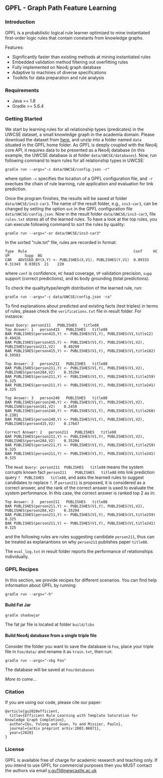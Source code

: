 ## GPFL - Graph Path Feature Learning

### Introduction
GPFL is a probabilistic logical rule learner optimized to mine instantiated first-order logic rules that contain constants from knowledge graphs.

Features:
- Significantly faster than existing methods at mining instantiated rules
- Embedded validation method filtering out overfitting rules
- Fully implemented on Neo4j graph database
- Adaptive to machines of diverse specifications
- Toolkits for data preparation and rule analysis

### Requirements
- Java >= 1.8
- Gradle >= 5.6.4

### Getting Started
We start by learning rules for all relationship types (predicates) in the UWCSE dataset, a small knowledge graph in the academia domain. Please download the dataset from [here](https://www.dropbox.com/s/64ke2xpxz43fhg3/UWCSE.zip?dl=1), and unzip into a folder named `data` situated in the GPFL home folder. As GPFL is deeply coupled with the Neo4j core API, it requires data to be presented as a Neo4j database (in this example, the UWCSE database is at folder `data/UWCSE/databases`). Now, run following command to learn rules for all relationship types in UWCSE:
```
gradle run --args="-c data/UWCSE/config.json -r"
```
where option `-c` specifies the location of a GPFL configuration file, and `-r` exectues the chain of rule learning, rule application and evaluation for link prediction.

Once the program finishes, the results will be saved at folder `data/UWCSE/ins3-car3`. The name of the result folder, e.g., `ins3-car3`, can be changed by setting the option `out` in the GPFL configuration file `data/UWCSE/config.json`. Now in the result folder `data/UWCSE/ins3-car3`, file `rules.txt` stores all of the learned rules. To have a look at the top rules, you can execute following command to sort the rules by quality:
```
gradle run --args="-or data/UWCSE/ins3-car3"
```
In the sorted "rule.txt" file, rules are recorded in format:
```
Type  Rule                                                 Conf     HC       VP       Supp  BG
CAR   ADVISED_BY(X,Y) <- PUBLISHES(X,V1), PUBLISHES(Y,V1)  0.09333  0.31343  0.03015  21    220
```
where `conf` is confidence, `HC` head coverage, `VP` validation precision, `supp` support (correct predictions), and `BG` body grounding (total predictions).

To check the quality/type/length distribution of the learned rule, run:
```
gradle run --args="-c data/UWCSE/config.json -ra"
```

To find explanations about predicted and existing facts (test triples) in terms of rules, please check the `verifications.txt` file in result folder. For instance:
```
Head Query: person211	PUBLISHES	title88
Top Answer: 1	person415	PUBLISHES	title88
BAR	PUBLISHES(person415,Y) <- PUBLISHES(V1,Y), PUBLISHES(V1,title12)	0.40426
BAR	PUBLISHES(person415,Y) <- PUBLISHES(V1,Y), PUBLISHES(V1,V2), PUBLISHES(person211,V2)	0.40299
BAR	PUBLISHES(person415,Y) <- PUBLISHES(V1,Y), PUBLISHES(V1,title182)	0.39583

Top Answer: 2	person211	PUBLISHES	title88
BAR	PUBLISHES(person211,Y) <- PUBLISHES(V1,Y), PUBLISHES(V1,V2), PUBLISHES(person284,V2)	0.35294
BAR	PUBLISHES(person211,Y) <- PUBLISHES(V1,Y), PUBLISHES(V1,title259)	0.325
BAR	PUBLISHES(person211,Y) <- PUBLISHES(V1,Y), PUBLISHES(V1,title241)	0.325

Top Answer: 3	person240	PUBLISHES	title88
BAR	PUBLISHES(person240,Y) <- PUBLISHES(V1,Y), PUBLISHES(V1,V2), PUBLISHES(person161,V2)	0.2459
BAR	PUBLISHES(person240,Y) <- PUBLISHES(V1,Y), PUBLISHES(V1,title268)	0.2381
BAR	PUBLISHES(person240,Y) <- PUBLISHES(V1,Y), PUBLISHES(V1,V2), PUBLISHES(person415,V2)	0.17647

Correct Answer: 2	person211	PUBLISHES	title88
BAR	PUBLISHES(person211,Y) <- PUBLISHES(V1,Y), PUBLISHES(V1,V2), PUBLISHES(person284,V2)	0.35294
BAR	PUBLISHES(person211,Y) <- PUBLISHES(V1,Y), PUBLISHES(V1,title259)	0.325
BAR	PUBLISHES(person211,Y) <- PUBLISHES(V1,Y), PUBLISHES(V1,title241)	0.325
```
The `Head Query: person211	PUBLISHES	title88` means the system corrupts known fact `person211	PUBLISHES	title88` into link prediction query `?	PUBLISHES	title88`, and asks the learned rules to suggest candidates to replace `?`. If `person211` is proposed, it is considered as a correct answer, and the rank of the correct answer is used to evaluate the system performance. In this case, the correct answer is ranked top 2 as in:
```
Top Answer: 2	person211	PUBLISHES	title88
BAR	PUBLISHES(person211,Y) <- PUBLISHES(V1,Y), PUBLISHES(V1,V2), PUBLISHES(person284,V2)	0.35294
BAR	PUBLISHES(person211,Y) <- PUBLISHES(V1,Y), PUBLISHES(V1,title259)	0.325
BAR	PUBLISHES(person211,Y) <- PUBLISHES(V1,Y), PUBLISHES(V1,title241)	0.325
```
and the following rules are rules suggesting candidate `person211`, thus can be treated as explanantions on why `person211` publishes paper `title88`.

The `eval_log.txt` in result folder reports the performance of relationships individually.

### GPFL Recipes
In this section, we provide recipes for different scenarios. You can find help information about GPFL by running:
```
gradle run --args="-h"
```

#### Build Fat Jar
```
gradle shadowjar
```
The fat jar file is located at folder `build/libs`

#### Build Neo4j database from a single triple file
Consider the folder you want to save the database is `Foo`, place your triple file in `Foo/data/` and rename it as `train.txt`, then run:
```
gradle run --args="-sbg Foo"
```
The database will be saved at `Foo/databases`

*More to come...*

### Citation
If you are using our code, please cite our paper:
```
@article{gu2020efficient,
  title={Efficient Rule Learning with Template Saturation for Knowledge Graph Completion},
  author={Gu, Yulong and Guan, Yu and Missier, Paolo},
  journal={arXiv preprint arXiv:2003.06071},
  year={2020}
}
```

### License
GPFL is available free of charge for academic research and teaching only. If you intend to use GPFL for commercial purposes then you MUST contact the authors via email y.gu11@newcastle.ac.uk

